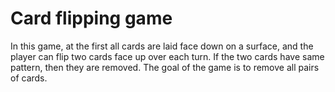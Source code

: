 Card flipping game
====

In this game, at the first all cards are laid face down on a surface, and the player can flip two cards face up over each turn. If the two cards have same pattern, then they are removed. The goal of the game is to remove all pairs of cards.
